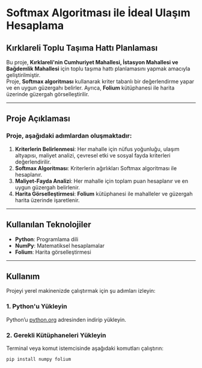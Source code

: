 #  Softmax Algoritması ile İdeal Ulaşım Hesaplama  

##  Kırklareli Toplu Taşıma Hattı Planlaması  

Bu proje, **Kırklareli'nin Cumhuriyet Mahallesi, İstasyon Mahallesi ve Bağdemlik Mahallesi** için toplu taşıma hattı planlamasını yapmak amacıyla geliştirilmiştir.  
Proje, **Softmax algoritması** kullanarak kriter tabanlı bir değerlendirme yapar ve en uygun güzergahı belirler. Ayrıca, **Folium** kütüphanesi ile harita üzerinde güzergah görselleştirilir.  

---

##  Proje Açıklaması  
### Proje, aşağıdaki adımlardan oluşmaktadır:  
1. **Kriterlerin Belirlenmesi**: Her mahalle için nüfus yoğunluğu, ulaşım altyapısı, maliyet analizi, çevresel etki ve sosyal fayda kriterleri değerlendirilir.  
2. **Softmax Algoritması**: Kriterlerin ağırlıkları Softmax algoritması ile hesaplanır.  
3. **Maliyet-Fayda Analizi**: Her mahalle için toplam puan hesaplanır ve en uygun güzergah belirlenir.  
4. **Harita Görselleştirmesi**: **Folium** kütüphanesi ile mahalleler ve güzergah harita üzerinde işaretlenir.  

---

##  Kullanılan Teknolojiler  
- **Python**: Programlama dili  
- **NumPy**: Matematiksel hesaplamalar  
- **Folium**: Harita görselleştirmesi  

---

##  Kullanım  
Projeyi yerel makinenizde çalıştırmak için şu adımları izleyin:  

### 1. Python'u Yükleyin  
Python’u [python.org](https://www.python.org) adresinden indirip yükleyin.  

### 2. Gerekli Kütüphaneleri Yükleyin  
Terminal veya komut istemcisinde aşağıdaki komutları çalıştırın:  
```bash
pip install numpy folium
